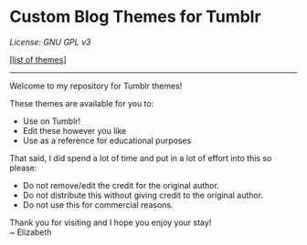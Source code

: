 # Custom Blog Themes for Tumblr

*License: GNU GPL v3*

[[list of themes]](https://github.com/elizabethfongwm/TumblrThemes/blob/master/masterlist.md)

-----

Welcome to my repository for Tumblr themes!

These themes are available for you to:
- Use on Tumblr!
- Edit these however you like
- Use as a reference for educational purposes

That said, I did spend a lot of time and put in a lot of effort into this so please:
- Do not remove/edit the credit for the original author.
- Do not distribute this without giving credit to the original author.
- Do not use this for commercial reasons.

Thank you for visiting and I hope you enjoy your stay!  
~ Elizabeth
